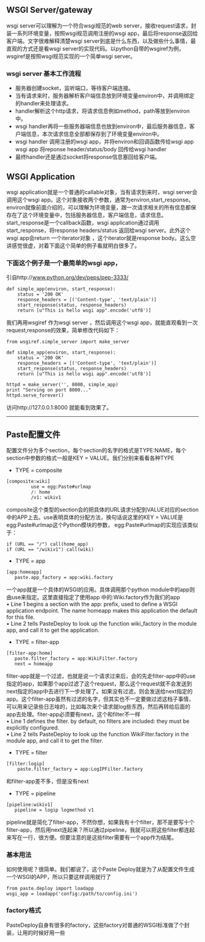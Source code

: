 ## WSGI Server/gateway

wsgi server可以理解为一个符合wsgi规范的web server，接收request请求，封装一系列环境变量，按照wsgi规范调用注册的wsgi app，最后将response返回给客户端。文字很难解释清楚wsgi server到底是什么东西，以及做些什么事情，最直观的方式还是看wsgi server的实现代码。以python自带的wsgiref为例，wsgiref是按照wsgi规范实现的一个简单wsgi server。
### wsgi server 基本工作流程

-  服务器创建socket，监听端口，等待客户端连接。
-  当有请求来时，服务器解析客户端信息放到环境变量environ中，并调用绑定的handler来处理请求。
- handler解析这个http请求，将请求信息例如method，path等放到environ中。
-  wsgi handler再将一些服务器端信息也放到environ中，最后服务器信息，客户端信息，本次请求信息全部都保存到了环境变量environ中。
-   wsgi handler 调用注册的wsgi app，并将environ和回调函数传给wsgi app
 wsgi app 将reponse header/status/body 回传给wsgi handler
-  最终handler还是通过socket将response信息塞回给客户端。

## WSGI Application
wsgi application就是一个普通的callable对象，当有请求到来时，wsgi server会调用这个wsgi app。这个对象接收两个参数，通常为environ,start_response。environ就像前面介绍的，可以理解为环境变量，跟一次请求相关的所有信息都保存在了这个环境变量中，包括服务器信息，客户端信息，请求信息。start_response是一个callback函数，wsgi application通过调用start_response，将response headers/status 返回给wsgi server。此外这个wsgi app会return 一个iterator对象 ，这个iterator就是response body。这么空讲感觉很虚，对着下面这个简单的例子看就明白很多了。
###  下面这个例子是一个最简单的wsgi app，
 引自http://www.python.org/dev/peps/pep-3333/


```
def simple_app(environ, start_response):
    status = '200 OK'
    response_headers = [('Content-type', 'text/plain')]
    start_response(status, response_headers)
    return [u"This is hello wsgi app".encode('utf8')]
```


我们再用wsgiref 作为wsgi server ，然后调用这个wsgi app，就能直观看到一次request,response的效果，简单修改代码如下：


```
from wsgiref.simple_server import make_server

def simple_app(environ, start_response):
    status = '200 OK'
    response_headers = [('Content-type', 'text/plain')]
    start_response(status, response_headers)
    return [u"This is hello wsgi app".encode('utf8')]

httpd = make_server('', 8000, simple_app)
print "Serving on port 8000..."
httpd.serve_forever()
```


访问http://127.0.0.1:8000 就能看到效果了。

---
## Paste配置文件
配置文件分为多个section，每个section的名字的格式是TYPE:NAME，每个section中参数的格式一般是KEY = VALUE。我们分别来看看各种TYPE

- TYPE = composite

```
[composite:wiki]
         use = egg:Paste#urlmap
         /: home
         /v1: wikiv1
```


composite这个类型的section会的把具体的URL请求分配到VALUE对应的section中的APP上去。use表明具体的分配方法，换句话说这里的KEY = VALUE是egg:Paste#urlmap这个Python模块的参数， egg:Paste#urlmap的实现应该类似于：

```
if (URL == "/") call(home_app)
if (URL == "/wikiv1") call(wiki)
```


- TYPE = app

```
[app:homeapp]
   paste.app_factory = app:wiki.factory
```


一个app就是一个具体的WSGI的应用。具体调用那个python module中的app则由use来指定。这里直接指定了使用app 中的:Wiki.factory作为我们的app    
•	Line 1 begins a section with the app: prefix, used to define a WSGI application endpoint. The name homeapp makes this application the default for this file.    
•	Line 2 tells PasteDeploy to look up the function wiki_factory in the module app, and call it to get the application.
- TYPE = filter-app

```
[filter-app:home]
   paste.filter_factory = app:WikiFilter.factory
   next = homeapp
```


filter-app就是一个过滤，也就是说一个请求过来后，会的先走filter-app中的use指定的app，如果那个app过滤了这个request，那么这个request就不会发送到next指定的app中去进行下一步处理了。如果没有过滤，则会发送给next指定的app。这个filter-app虽然有过滤的名字，但其实也不一定要做过滤这档子事情，可以用来记录些日志啥的，比如每次来个请求就log些东西，然后再转给后面的app去处理。fiter-app必须要有next，这个和filter不一样    
•	Line 1 defines the filter. by default, no filters are included: they must be explicitly configured.    
•	Line 2 tells PasteDeploy to look up the function WikiFilter.factory in the module app, and call it to get the filter.

- TYPE = filter

```
[filter:logip]
    paste.filter_factory = app:LogIPFilter.factory
```


  和filter-app差不多，但是没有next

- TYPE = pipeline

```
[pipeline:wikiv1]
   pipeline = logip logmethod v1
```


pipeline就是简化了filter-app，不然你想，如果我有十个filter，那不是要写十个filter-app，然后用next连起来？所以通过pipeline，我就可以把这些filter都连起来写在一行，很方便。但要注意的是这些filter需要有一个app作为结尾。

### 基本用法
如何使用呢？很简单。我们都说了，这个Paste Deploy就是为了从配置文件生成一个WSGI的APP，所以只要这样调用就行了


```
from paste.deploy import loadapp
wsgi_app = loadapp('config:/path/to/config.ini')
```


### factory格式
PasteDeploy自身有很多的factory，这些factory对普通的WSGI标准做了个封装，让用的时候好用一些
